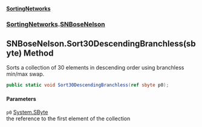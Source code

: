 #### [SortingNetworks](index.md 'index')
### [SortingNetworks](SortingNetworks.md 'SortingNetworks').[SNBoseNelson](SortingNetworks_SNBoseNelson.md 'SortingNetworks.SNBoseNelson')
## SNBoseNelson.Sort30DescendingBranchless(sbyte) Method
Sorts a collection of 30 elements in descending order using branchless min/max swap.  
```csharp
public static void Sort30DescendingBranchless(ref sbyte p0);
```
#### Parameters
<a name='SortingNetworks_SNBoseNelson_Sort30DescendingBranchless(sbyte)_p0'></a>
`p0` [System.SByte](https://docs.microsoft.com/en-us/dotnet/api/System.SByte 'System.SByte')  
the reference to the first element of the collection
  
